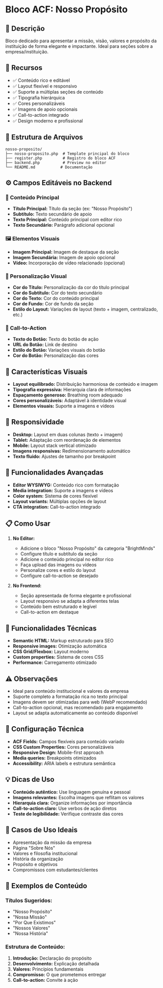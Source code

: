 # Bloco ACF: Nosso Propósito

## 📝 Descrição
Bloco dedicado para apresentar a missão, visão, valores e propósito da instituição de forma elegante e impactante. Ideal para seções sobre a empresa/instituição.

## 🔧 Recursos
- ✅ Conteúdo rico e editável
- ✅ Layout flexível e responsivo
- ✅ Suporte a múltiplas seções de conteúdo
- ✅ Tipografia hierárquica
- ✅ Cores personalizáveis
- ✅ Imagens de apoio opcionais
- ✅ Call-to-action integrado
- ✅ Design moderno e profissional

## 📂 Estrutura de Arquivos
```
nosso-proposito/
├── nosso-proposito.php  # Template principal do bloco
├── register.php         # Registro do bloco ACF
├── backend.php          # Preview no editor
└── README.md           # Documentação
```

## ⚙️ Campos Editáveis no Backend

### 📝 Conteúdo Principal
- **Título Principal:** Título da seção (ex: "Nosso Propósito")
- **Subtítulo:** Texto secundário de apoio
- **Texto Principal:** Conteúdo principal com editor rico
- **Texto Secundário:** Parágrafo adicional opcional

### 🖼️ Elementos Visuais
- **Imagem Principal:** Imagem de destaque da seção
- **Imagem Secundária:** Imagem de apoio opcional
- **Vídeo:** Incorporação de vídeo relacionado (opcional)

### 🎨 Personalização Visual
- **Cor do Título:** Personalização da cor do título principal
- **Cor do Subtítulo:** Cor do texto secundário
- **Cor do Texto:** Cor do conteúdo principal
- **Cor de Fundo:** Cor de fundo da seção
- **Estilo do Layout:** Variações de layout (texto + imagem, centralizado, etc.)

### 🔗 Call-to-Action
- **Texto do Botão:** Texto do botão de ação
- **URL do Botão:** Link de destino
- **Estilo do Botão:** Variações visuais do botão
- **Cor do Botão:** Personalização das cores

## 🎨 Características Visuais
- **Layout equilibrado:** Distribuição harmoniosa de conteúdo e imagem
- **Tipografia expressiva:** Hierarquia clara de informações
- **Espaçamento generoso:** Breathing room adequado
- **Cores personalizáveis:** Adaptável à identidade visual
- **Elementos visuais:** Suporte a imagens e vídeos

## 📱 Responsividade
- **Desktop:** Layout em duas colunas (texto + imagem)
- **Tablet:** Adaptação com reordenação de elementos
- **Mobile:** Layout stack vertical otimizado
- **Imagens responsivas:** Redimensionamento automático
- **Texto fluido:** Ajustes de tamanho por breakpoint

## 🔗 Funcionalidades Avançadas
- **Editor WYSIWYG:** Conteúdo rico com formatação
- **Media integration:** Suporte a imagens e vídeos
- **Color system:** Sistema de cores flexível
- **Layout variants:** Múltiplas opções de layout
- **CTA integration:** Call-to-action integrado

## 📋 Como Usar
1. **No Editor:**
   - Adicione o bloco "Nosso Propósito" da categoria "BrightMinds"
   - Configure título e subtítulo da seção
   - Adicione o conteúdo principal no editor rico
   - Faça upload das imagens ou vídeos
   - Personalize cores e estilo do layout
   - Configure call-to-action se desejado

2. **No Frontend:**
   - Seção apresentada de forma elegante e profissional
   - Layout responsivo se adapta a diferentes telas
   - Conteúdo bem estruturado e legível
   - Call-to-action em destaque

## 🚀 Funcionalidades Técnicas
- **Semantic HTML:** Markup estruturado para SEO
- **Responsive images:** Otimização automática
- **CSS Grid/Flexbox:** Layout moderno
- **Custom properties:** Sistema de cores CSS
- **Performance:** Carregamento otimizado

## ⚠️ Observações
- Ideal para conteúdo institucional e valores da empresa
- Suporte completo a formatação rica no texto principal
- Imagens devem ser otimizadas para web (WebP recomendado)
- Call-to-action opcional, mas recomendado para engajamento
- Layout se adapta automaticamente ao conteúdo disponível

## 🔧 Configuração Técnica
- **ACF Fields:** Campos flexíveis para conteúdo variado
- **CSS Custom Properties:** Cores personalizáveis
- **Responsive Design:** Mobile-first approach
- **Media queries:** Breakpoints otimizados
- **Accessibility:** ARIA labels e estrutura semântica

## 💡 Dicas de Uso
- **Conteúdo autêntico:** Use linguagem genuína e pessoal
- **Imagens relevantes:** Escolha imagens que reflitam os valores
- **Hierarquia clara:** Organize informações por importância
- **Call-to-action claro:** Use verbos de ação diretos
- **Teste de legibilidade:** Verifique contraste das cores

## 🎯 Casos de Uso Ideais
- Apresentação da missão da empresa
- Página "Sobre Nós"
- Valores e filosofia institucional
- História da organização
- Propósito e objetivos
- Compromissos com estudantes/clientes

## 📝 Exemplos de Conteúdo
### Títulos Sugeridos:
- "Nosso Propósito"
- "Nossa Missão"
- "Por Que Existimos"
- "Nossos Valores"
- "Nossa História"

### Estrutura de Conteúdo:
1. **Introdução:** Declaração do propósito
2. **Desenvolvimento:** Explicação detalhada
3. **Valores:** Princípios fundamentais
4. **Compromisso:** O que prometemos entregar
5. **Call-to-action:** Convite à ação